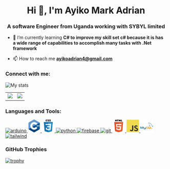 <h1 align="center">Hi 👋, I'm Ayiko Mark Adrian</h1>
<h3 align="center">A software Engineer from Uganda working with SYBYL limited</h3>


- 🌱 I’m currently learning **C# to improve my skill set 
c# because it is has a wide  range of capabilities to accomplish many tasks with .Net framework**

- 📫 How to reach me **ayikoadrian4@gmail.com**

<h3 align="left">Connect with me:</h3>
<p align="left">
<!--<a href="https://www.linkedin.com/in/adrian-mark-ayiko-198b65259/" target="blank"><img align="center" src="https://raw.githubusercontent.com/rahuldkjain/github-profile-readme-generator/master/src/images/icons/Social/linked-in-alt.svg" alt="https://www.linkedin.com/in/adrian-mark-ayiko-198b65259/" height="30" width="40" /></a>-->
</p>

![My stats](https://github-readme-stats.vercel.app/api?username=adrianayiko)

<table><tr><td><img src="https://github-readme-stats.vercel.app/api/top-langs/?username=adrianayiko&layout=compact"/></td><td><img src="https://github-readme-streak-stats.herokuapp.com/?user=adrianayiko"/></td></tr></table>


<h3 align="left">Languages and Tools:</h3>
<p align="left"> <a href="https://www.arduino.cc/" target="_blank" rel="noreferrer"> <img src="https://cdn.worldvectorlogo.com/logos/arduino-1.svg" alt="arduino" width="40" height="40"/> </a> <a href="https://www.w3schools.com/cpp/" target="_blank" rel="noreferrer"> <img src="https://raw.githubusercontent.com/devicons/devicon/master/icons/cplusplus/cplusplus-original.svg" alt="cplusplus" width="40" height="40"/> </a> <a href="https://www.w3schools.com/css/" target="_blank" rel="noreferrer"> <img src="https://raw.githubusercontent.com/devicons/devicon/master/icons/css3/css3-original-wordmark.svg" alt="css3" width="40" height="40"/> </a> <a href="https://www.python.org/" target="_blank" rel="noreferrer"> <img src="https://encrypted-tbn0.gstatic.com/images?q=tbn:ANd9GcQIbJn0L24AbdxuVJ06biNkvIHl-IGUqkDEMnAIO9fLQQ&s" alt="python" width="40" height="40"/> </a> <a href="https://firebase.google.com/" target="_blank" rel="noreferrer"> <img src="https://www.vectorlogo.zone/logos/firebase/firebase-icon.svg" alt="firebase" width="40" height="40"/> </a> <a href="https://git-scm.com/" target="_blank" rel="noreferrer"> <img src="https://www.vectorlogo.zone/logos/git-scm/git-scm-icon.svg" alt="git" width="40" height="40"/> </a> <a href="https://www.w3.org/html/" target="_blank" rel="noreferrer"> <img src="https://raw.githubusercontent.com/devicons/devicon/master/icons/html5/html5-original-wordmark.svg" alt="html5" width="40" height="40"/> </a> <a href="https://developer.mozilla.org/en-US/docs/Web/JavaScript" target="_blank" rel="noreferrer"> <img src="https://raw.githubusercontent.com/devicons/devicon/master/icons/javascript/javascript-original.svg" alt="javascript" width="40" height="40"/> </a>  <a href="https://www.mysql.com/" target="_blank" rel="noreferrer"> <img src="https://raw.githubusercontent.com/devicons/devicon/master/icons/mysql/mysql-original-wordmark.svg" alt="mysql" width="40" height="40"/> </a>   <a href="https://tailwindcss.com/" target="_blank" rel="noreferrer"> <img src="https://www.vectorlogo.zone/logos/tailwindcss/tailwindcss-icon.svg" alt="tailwind" width="40" height="40"/> </a> <a href="https://www.typescriptlang.org/" target="_blank" rel="noreferrer"> <isrc="https://raw.githubusercontent.com/devicons/devicon/master/icons/typescript/typescript-original.svg" alt="typescript" width="40" height="40"/> </a> </p>

<h3>GitHub Trophies</h3>

[![trophy](https://github-profile-trophy.vercel.app/?username=adrianayiko&theme=gruvbox)](https://github.com/adrianayiko/github-profile-trophy)



